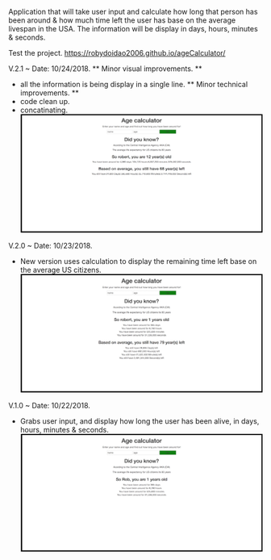 
Application that will take user input and calculate how long that person has been around & how much time left the user has
base on the average livespan in the USA. The information will be display in days, hours, minutes & seconds.

Test the project.
https://robydoidao2006.github.io/ageCalculator/

V.2.1 ~ Date: 10/24/2018.
** Minor visual improvements. **
- all the information is being display in a single line.
** Minor technical improvements. **
- code clean up.
- concatinating.
![alt text](assets/images/github/v2-1.jpg)

V.2.0 ~ Date: 10/23/2018.
- New version uses calculation to display the remaining time left base on the average US citizens.
![alt text](assets/images/github/v2.jpg)

V.1.0 ~ Date: 10/22/2018.
- Grabs user input, and display how long the user has been alive, in days, hours, minutes & seconds.
![alt text](assets/images/github/v1.jpg)
